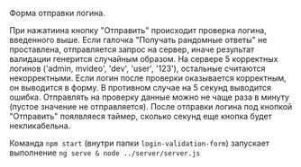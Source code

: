 Форма отправки логина.

При нажатиина кнопку "Отправить" происходит проверка логина, введенного выше. Если галочка "Получать рандомные ответы" не проставлена, отправляется запрос на сервер, иначе результат валидации генерится случайным образом.
На сервере 5 корректных логинов ('admin, mvideo', 'dev', 'user', '123'), остальные считаются некорректными. 
Если логин после проверки оказывается корректным, он выводится в форму. В противном случае на 5 секунд выводится ошибка. 
Отправлять на проверку данные можно не чаще раза в минуту (пустое значение не отправляется).
После отправки логина под кнопкой "Отправить" поялвляеся таймер, сколько секунд еще кнопка будет некликабельна.

Команда `npm start` (внутри папки `login-validation-form`) запускает выполнение `ng serve & node ../server/server.js`
